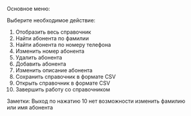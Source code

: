 Основное меню:

Выберите необходимое действие:
1. Отобразить весь справочник
2. Найти абонента по фамилии
3. Найти абонента по номеру телефона
4. Изменить номер абонента
5. Удалить абонента
6. Добавить абонента
7. Изменить описание абонента
8. Сохранить справочник в формате CSV
9. Открыть справочник в формате CSV
10. Завершить работу со справочником


Заметки:
Выход по нажатию 10
нет возможности изменить фамилию или имя абонента